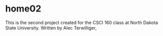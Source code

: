 # home02
This is the second project created for the CSCI 160 class at North Dakota State University.
Written by Alec Terwilliger,
